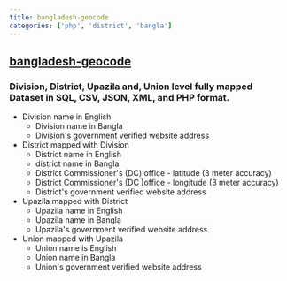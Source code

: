 ```yaml
---
title: bangladesh-geocode
categories: ['php', 'district', 'bangla']
---
```

## [bangladesh-geocode](https://github.com/nuhil/bangladesh-geocode)

### Division, District, Upazila and, Union level fully mapped Dataset in SQL, CSV, JSON, XML, and PHP format.

* Division name in English
    * Division name in Bangla
    * Division's government verified website address
* District mapped with Division
    * District name in English
    * district name in Bangla
    * District Commissioner's (DC) office - latitude (3 meter accuracy)
    * District Commissioner's (DC )office - longitude (3 meter accuracy)
    * District's government verified website address
* Upazila mapped with District
    * Upazila name in English
    * Upazila name in Bangla
    * Upazila's government verified website address
* Union mapped with Upazila
    * Union name is English
    * Union name in Bangla
    * Union's government verified website address
